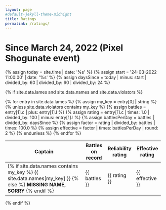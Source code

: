 ```yaml
---
layout: page
#default-jekyll-theme-midnight
title: Ratings
permalink: /ratings/
---
```

<head>
<link rel="stylesheet" type="text/css" href="https://cdn.datatables.net/1.11.5/css/jquery.dataTables.min.css"/>
</head>

# Since March 24, 2022 (Pixel Shogunate event)

{% assign today = site.time | date: '%s' %}
{% assign start = '24-03-2022 11:00:00' | date: '%s' %}
{% assign daysSince = today | minus: start | divided_by: 60 | divided_by: 60 | divided_by: 24 %}

{% if site.data.lames and site.data.names and site.data.violators %}

<table id="ratings-table">
  <thead>
    <tr>
      <th>Captain</th>
      <th>Battles<br/>on record</th>
      <th title="Each action performed with over 5 minutes delay is a -1 rating. Each perfectly completed battle is a +0.01 rating.">Reliability<br/>rating</th>
      <th title="Higher rating means faster event tiers!">Effective<br/>rating</th>
    </tr>
  </thead>
  {% for entry in site.data.lames %}
  {% assign my_key = entry[0] | string %}
  {% unless site.data.violators contains my_key %}
  <tr>
    {% assign battles = entry[1].c | plus: entry[1].l %}
    {% assign rating = entry[1].c | times: 1.0 | divided_by: 100 | minus: entry[1].l %}
    {% assign battlesPerDay = battles | divided_by: daysSince %}
    {% assign factor = rating | divided_by: battles | times: 100.0 %}
    {% assign effective = factor | times: battlesPerDay | round: 2 %}
    <td> {% if site.data.names contains my_key %} {{ site.data.names[my_key] }} {% else %} <b>MISSING NAME, SORRY</b> {% endif %} </td><td> {{ battles }} </td><td> {{ rating }} </td><td> {{ effective }} </td>
  </tr>
  {% endunless %}
  {% endfor %}
</table>

<script type="text/javascript" src="https://code.jquery.com/jquery-3.6.0.min.js"></script>
<script type="text/javascript" src="https://cdn.datatables.net/1.11.5/js/jquery.dataTables.min.js"></script>
<script type="text/javascript">
$(document).ready( function () {
  $('#ratings-table').DataTable({
    "paging": false,
    "scrollY": 300,
    "info": false,
    "deferRender": true,
    "order": [[ 2, "desc" ], [ 1, "asc" ], [ 3, "desc" ]]
  });
} );
</script>

{% endif %}